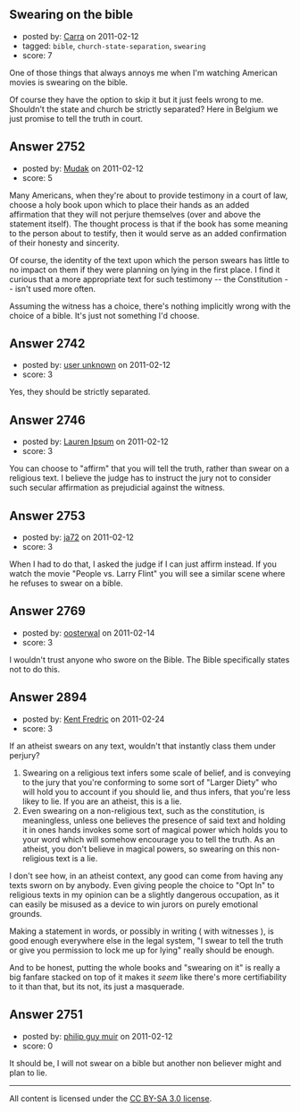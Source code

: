 ## Swearing on the bible

- posted by: [Carra](https://stackexchange.com/users/-1/1056-carra) on 2011-02-12
- tagged: `bible`, `church-state-separation`, `swearing`
- score: 7

One of those things that always annoys me when I'm watching American movies is swearing on the bible. 

Of course they have the option to skip it but it just feels wrong to me. Shouldn't the state and church be strictly separated? Here in Belgium we just promise to tell the truth in court.


## Answer 2752

- posted by: [Mudak](https://stackexchange.com/users/-1/205-mudak) on 2011-02-12
- score: 5

Many Americans, when they're about to provide testimony in a court of law, choose a holy book upon which to place their hands as an added affirmation that they will not perjure themselves (over and above the statement itself). The thought process is that if the book has some meaning to the person about to testify, then it would serve as an added confirmation of their honesty and sincerity.  

Of course, the identity of the text upon which the person swears has little to no impact on them if they were planning on lying in the first place. I find it curious that a more appropriate text for such testimony -- the Constitution -- isn't used more often.  

Assuming the witness has a choice, there's nothing implicitly wrong with the choice of a bible.  It's just not something I'd choose. 


## Answer 2742

- posted by: [user unknown](https://stackexchange.com/users/-1/992-user-unknown) on 2011-02-12
- score: 3

Yes, they should be strictly separated.


## Answer 2746

- posted by: [Lauren Ipsum](https://stackexchange.com/users/-1/71-lauren-ipsum) on 2011-02-12
- score: 3

You can choose to "affirm" that you will tell the truth, rather than swear on a religious text. I believe the judge has to instruct the jury not to consider such secular affirmation as prejudicial against the witness. 


## Answer 2753

- posted by: [ja72](https://stackexchange.com/users/-1/567-ja72) on 2011-02-12
- score: 3

When I had to do that, I asked the judge if I can just affirm instead. If you watch the movie "People vs. Larry Flint" you will see a similar scene where he refuses to swear on a bible.


## Answer 2769

- posted by: [oosterwal](https://stackexchange.com/users/-1/891-oosterwal) on 2011-02-14
- score: 3

I wouldn't trust anyone who swore on the Bible.  The Bible specifically states not to do this.


## Answer 2894

- posted by: [Kent Fredric](https://stackexchange.com/users/-1/1139-kent-fredric) on 2011-02-24
- score: 3

If an atheist swears on any text, wouldn't that instantly class them under perjury?

1. Swearing on a religious text infers some scale of belief, and is conveying to the jury that you're conforming to some sort of "Larger Diety" who will hold you to account if you should lie, and thus infers, that you're less likey to lie. If you are an atheist, this is a lie.
2. Even swearing on a non-religious text, such as the constitution, is meaningless, unless one believes the presence of said text and holding it in ones hands invokes some sort of magical power which holds you to your word which will somehow encourage you to tell the truth. As an atheist, you don't believe in magical powers, so swearing on this non-religious text is a lie. 

I don't see how, in an atheist context, any good can come from having any texts sworn on by anybody. Even giving people the choice to "Opt In" to religious texts in my opinion can be a slightly dangerous occupation, as it can easily be misused as a device to win jurors on purely emotional grounds. 

Making a statement in words, or possibly in writing ( with witnesses ), is good enough everywhere else in the legal system, "I swear to tell the truth or give you permission to lock me up for lying" really should be enough. 

And to be honest, putting the whole books and "swearing on it" is really a big fanfare stacked on top of it makes it *seem* like there's more certifiability to it than that, but its not, its just a masquerade.


## Answer 2751

- posted by: [philip guy muir](https://stackexchange.com/users/-1/182-philip-guy-muir) on 2011-02-12
- score: 0

It should be, I will not swear on a bible but another non believer might and plan to lie. 



---

All content is licensed under the [CC BY-SA 3.0 license](https://creativecommons.org/licenses/by-sa/3.0/).
